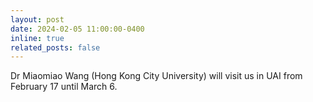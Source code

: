 ```yaml
---
layout: post
date: 2024-02-05 11:00:00-0400
inline: true
related_posts: false
---
```


Dr Miaomiao Wang (Hong Kong City University) will visit us in UAI from February 17 until March 6. 
